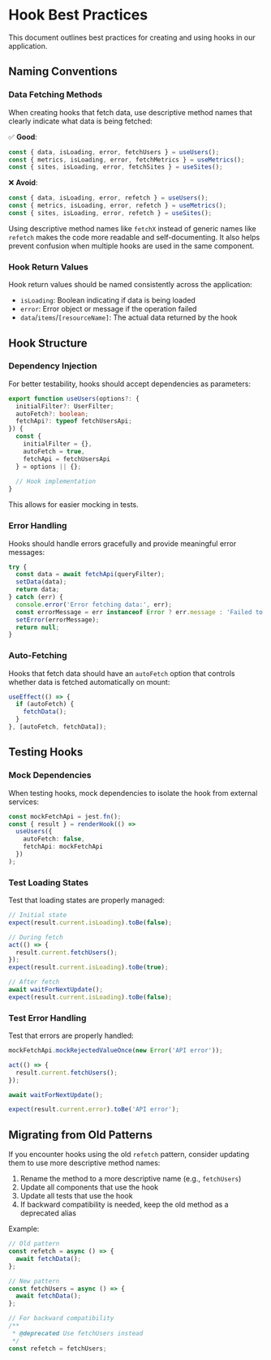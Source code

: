 # Hook Best Practices

This document outlines best practices for creating and using hooks in our application.

## Naming Conventions

### Data Fetching Methods

When creating hooks that fetch data, use descriptive method names that clearly indicate what data is being fetched:

✅ **Good**:
```typescript
const { data, isLoading, error, fetchUsers } = useUsers();
const { metrics, isLoading, error, fetchMetrics } = useMetrics();
const { sites, isLoading, error, fetchSites } = useSites();
```

❌ **Avoid**:
```typescript
const { data, isLoading, error, refetch } = useUsers();
const { metrics, isLoading, error, refetch } = useMetrics();
const { sites, isLoading, error, refetch } = useSites();
```

Using descriptive method names like `fetchX` instead of generic names like `refetch` makes the code more readable and self-documenting. It also helps prevent confusion when multiple hooks are used in the same component.

### Hook Return Values

Hook return values should be named consistently across the application:

- `isLoading`: Boolean indicating if data is being loaded
- `error`: Error object or message if the operation failed
- `data`/`items`/`[resourceName]`: The actual data returned by the hook

## Hook Structure

### Dependency Injection

For better testability, hooks should accept dependencies as parameters:

```typescript
export function useUsers(options?: {
  initialFilter?: UserFilter;
  autoFetch?: boolean;
  fetchApi?: typeof fetchUsersApi;
}) {
  const { 
    initialFilter = {}, 
    autoFetch = true,
    fetchApi = fetchUsersApi
  } = options || {};
  
  // Hook implementation
}
```

This allows for easier mocking in tests.

### Error Handling

Hooks should handle errors gracefully and provide meaningful error messages:

```typescript
try {
  const data = await fetchApi(queryFilter);
  setData(data);
  return data;
} catch (err) {
  console.error('Error fetching data:', err);
  const errorMessage = err instanceof Error ? err.message : 'Failed to fetch data';
  setError(errorMessage);
  return null;
}
```

### Auto-Fetching

Hooks that fetch data should have an `autoFetch` option that controls whether data is fetched automatically on mount:

```typescript
useEffect(() => {
  if (autoFetch) {
    fetchData();
  }
}, [autoFetch, fetchData]);
```

## Testing Hooks

### Mock Dependencies

When testing hooks, mock dependencies to isolate the hook from external services:

```typescript
const mockFetchApi = jest.fn();
const { result } = renderHook(() => 
  useUsers({ 
    autoFetch: false,
    fetchApi: mockFetchApi
  })
);
```

### Test Loading States

Test that loading states are properly managed:

```typescript
// Initial state
expect(result.current.isLoading).toBe(false);

// During fetch
act(() => {
  result.current.fetchUsers();
});
expect(result.current.isLoading).toBe(true);

// After fetch
await waitForNextUpdate();
expect(result.current.isLoading).toBe(false);
```

### Test Error Handling

Test that errors are properly handled:

```typescript
mockFetchApi.mockRejectedValueOnce(new Error('API error'));

act(() => {
  result.current.fetchUsers();
});

await waitForNextUpdate();

expect(result.current.error).toBe('API error');
```

## Migrating from Old Patterns

If you encounter hooks using the old `refetch` pattern, consider updating them to use more descriptive method names:

1. Rename the method to a more descriptive name (e.g., `fetchUsers`)
2. Update all components that use the hook
3. Update all tests that use the hook
4. If backward compatibility is needed, keep the old method as a deprecated alias

Example:
```typescript
// Old pattern
const refetch = async () => {
  await fetchData();
};

// New pattern
const fetchUsers = async () => {
  await fetchData();
};

// For backward compatibility
/**
 * @deprecated Use fetchUsers instead
 */
const refetch = fetchUsers;
```
